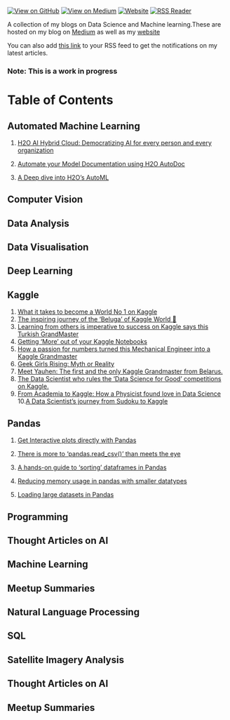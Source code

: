 [![View on GitHub](https://img.shields.io/badge/GitHub-blue?logo=GitHub)](https://github.com/parulnith/Data-science)  [![View on Medium](https://img.shields.io/badge/Medium-red?logo=medium)](https://pandeyparul.medium.com/) [![Website](https://img.shields.io/badge/Website-green?logo=wordpress)](https://parulpandey.com) [![RSS Reader](https://img.shields.io/badge/RSS%20Feed%20-Add%20to%20your%20RSS%20Reader-yellowgreend?logo=feedly)](https://medium.com/feed/@pandeyparul) 



A collection of my blogs on Data Science and Machine learning.These are hosted on my blog on [Medium](https://medium.com/@pandeyparul) as well as my [website](parulpandey.com)

 You can also add [this link](https://medium.com/feed/@pandeyparul) to your RSS feed to get the notifications on my latest articles.

### Note: This is a work in progress


# Table of Contents
## Automated Machine Learning
1. [H2O AI Hybrid Cloud: Democratizing AI for every person and every organization](https://pandeyparul.medium.com/h2o-ai-hybrid-cloud-democratizing-ai-for-every-person-and-every-organization-8ebe770f15e8)


2. [Automate your Model Documentation using H2O AutoDoc](https://towardsdatascience.com/automate-your-model-documentation-using-h2o-autodoc-46ce82701a4d)


3. [A Deep dive into H2O’s AutoML](https://towardsdatascience.com/a-deep-dive-into-h2os-automl-4b1fe51d3f3e)

## Computer Vision

## Data Analysis
## Data Visualisation
## Deep Learning
## Kaggle

1. [What it takes to become a World No 1 on Kaggle](https://towardsdatascience.com/what-it-takes-to-become-a-world-no-1-on-kaggle-f149df44e98c?sk=63dd3a58d40dbe1df9fb7cd72ea4ede6)
2. [The inspiring journey of the ‘Beluga’ of Kaggle World 🐋](https://towardsdatascience.com/the-inspiring-journey-of-the-beluga-of-kaggle-world-5409e740a21b?sk=a500e2014feb175eae520931ff43b419)
3. [Learning from others is imperative to success on Kaggle says this Turkish GrandMaster](https://towardsdatascience.com/learning-from-others-is-imperative-to-success-on-kaggle-says-this-turkish-grandmaster-d8b5bf28ac87?sk=940c646515035c18aca050bab1469364)
4. [Getting ‘More’ out of your Kaggle Notebooks](https://towardsdatascience.com/getting-more-out-of-your-kaggle-notebooks-fb2530ece942?sk=99d718e3b75d8de58e4c1fb23cdc09c4)
5. [How a passion for numbers turned this Mechanical Engineer into a Kaggle Grandmaster](https://towardsdatascience.com/how-a-passion-for-numbers-turned-this-mechanical-engineer-into-a-kaggle-grandmaster-8b1ae218afc?sk=067bfa0bd30d280897cae4bf803aed48)
6. [Geek Girls Rising: Myth or Reality]()
7. [Meet Yauhen: The first and the only Kaggle Grandmaster from Belarus.]()
8. [The Data Scientist who rules the ‘Data Science for Good’ competitions on Kaggle.]()
9. [From Academia to Kaggle: How a Physicist found love in Data Science]()
10.[A Data Scientist’s journey from Sudoku to Kaggle]()

## Pandas

1. [Get Interactive plots directly with Pandas](https://towardsdatascience.com/get-interactive-plots-directly-with-pandas-13a311ebf426?sk=8c22516919cc430011ab4cd5b8bfe821)

2. [There is more to ‘pandas.read_csv()’ than meets the eye](https://towardsdatascience.com/there-is-more-to-pandas-read-csv-than-meets-the-eye-8654cb2b3a03?sk=aa22f4549a7243d53f6ee8fb4dcf43d1)

3. [A hands-on guide to ‘sorting’ dataframes in Pandas](https://towardsdatascience.com/a-hands-on-guide-to-sorting-dataframes-in-pandas-384996ca6bb8?sk=abcbdc638ee7604c7442db36cb4095a9)

4. [Reducing memory usage in pandas with smaller datatypes](https://towardsdatascience.com/reducing-memory-usage-in-pandas-with-smaller-datatypes-b527635830af?sk=55b417ed722bc364a141a9862ee33893)

5. [Loading large datasets in Pandas](https://towardsdatascience.com/loading-large-datasets-in-pandas-11bdddd36f7b?sk=a52a0f863382bd2d5b631d81838ea8de)


## Programming
## Thought Articles on AI
## Machine Learning
## Meetup Summaries
## Natural Language Processing
## SQL
## Satellite Imagery Analysis
## Thought Articles on AI
## Meetup Summaries








